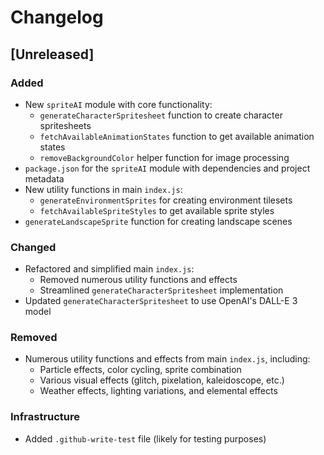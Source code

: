 # Changelog

## [Unreleased]

### Added
- New `spriteAI` module with core functionality:
  - `generateCharacterSpritesheet` function to create character spritesheets
  - `fetchAvailableAnimationStates` function to get available animation states
  - `removeBackgroundColor` helper function for image processing
- `package.json` for the `spriteAI` module with dependencies and project metadata
- New utility functions in main `index.js`:
  - `generateEnvironmentSprites` for creating environment tilesets
  - `fetchAvailableSpriteStyles` to get available sprite styles
- `generateLandscapeSprite` function for creating landscape scenes

### Changed
- Refactored and simplified main `index.js`:
  - Removed numerous utility functions and effects
  - Streamlined `generateCharacterSpritesheet` implementation
- Updated `generateCharacterSpritesheet` to use OpenAI's DALL-E 3 model

### Removed
- Numerous utility functions and effects from main `index.js`, including:
  - Particle effects, color cycling, sprite combination
  - Various visual effects (glitch, pixelation, kaleidoscope, etc.)
  - Weather effects, lighting variations, and elemental effects

### Infrastructure
- Added `.github-write-test` file (likely for testing purposes)